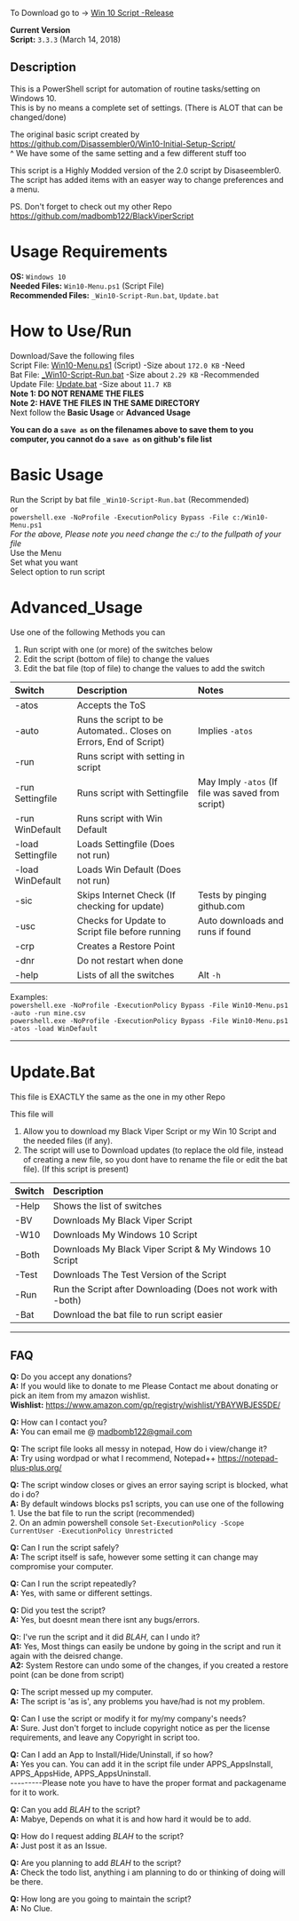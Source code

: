 To Download go to -> [Win 10 Script -Release](https://github.com/madbomb122/Win10Script/releases)<br />


**Current Version** <br />
**Script:** `3.3.3` (March 14, 2018) <br />

## Description

This is a PowerShell script for automation of routine tasks/setting on Windows 10. <br /> 
This is by no means a complete set of settings. (There is ALOT that can be changed/done)

The original basic script created by https://github.com/Disassembler0/Win10-Initial-Setup-Script/  <br /> 
^ We have some of the same setting and a few different stuff too

This script is a Highly Modded version of the 2.0 script by Disaseembler0. <br />
The script has added items with an easyer way to change preferences and a menu.

PS. Don't forget to check out my other Repo https://github.com/madbomb122/BlackViperScript  <br />

# Usage Requirements
**OS:** `Windows 10` <br />
**Needed Files:** `Win10-Menu.ps1` (Script File) <br />
**Recommended Files:** `_Win10-Script-Run.bat`, `Update.bat` <br />

# How to Use/Run
Download/Save the following files <br />
Script File: [Win10-Menu.ps1](https://github.com/madbomb122/Win10Script/raw/master/Win10-Menu.ps1) (Script) -Size about `172.0 KB` -Need <br />
Bat File: [_Win10-Script-Run.bat](https://github.com/madbomb122/Win10Script/raw/master/_Win10-Script-Run.bat) -Size about `2.29 KB` -Recommended <br />
Update File: [Update.bat](https://github.com/madbomb122/Win10Script/raw/master/Update.bat) -Size about `11.7 KB`<br />
  **Note 1: DO NOT RENAME THE FILES**<br />
  **Note 2: HAVE THE FILES IN THE SAME DIRECTORY**<br />
Next follow the **Basic Usage** or **Advanced Usage**

**You can do a `save as` on the filenames above to save them to you computer, you cannot do a `save as` on github's file list**

# Basic Usage
Run the Script by bat file `_Win10-Script-Run.bat` (Recommended) <br />
or <br />
`powershell.exe -NoProfile -ExecutionPolicy Bypass -File c:/Win10-Menu.ps1`  <br />
*For the above, Please note you need change the c:/ to the fullpath of your file* <br />
Use the Menu <br />
Set what you want <br />
Select option to run script <br />

# Advanced_Usage
Use one of the following Methods you can 
1. Run script with one (or more) of the switches below
2. Edit the script (bottom of file) to change the values
3. Edit the bat file (top of file) to change the values to add the switch

|   Switch  | Description                                                                    | Notes                            |
| :-------- | :------------------------------------------------------------------------------| :------------------------------- |
| -atos     | Accepts the ToS                                                                |  |
| -auto     | Runs the script to be Automated.. Closes on Errors, End of Script)             | Implies `-atos`                  |
| -run      | Runs script with setting in script                                             |  |
| -run Settingfile    | Runs script with Settingfile                        | May Imply `-atos` (If file was saved from script) |
| -run WinDefault     | Runs script with Win Default                                         |  |
| -load Settingfile   | Loads Settingfile (Does not run)                                     |  |
| -load WinDefault    | Loads Win Default (Does not run)                                     |  |
| -sic      | Skips Internet Check (If checking for update)                                  | Tests by pinging github.com      |
| -usc      | Checks for Update to Script file before running                                | Auto downloads and runs if found |
| -crp      | Creates a Restore Point                                                        |  |
| -dnr      | Do not restart when done                                                       |  |
| -help     | Lists of all the switches                      | Alt `-h`   |

Examples: <br />
`powershell.exe -NoProfile -ExecutionPolicy Bypass -File Win10-Menu.ps1 -auto -run mine.csv` <br />
`powershell.exe -NoProfile -ExecutionPolicy Bypass -File Win10-Menu.ps1 -atos -load WinDefault` <br />

******
# Update.Bat
This file is EXACTLY the same as the one in my other Repo

This file will <br />
1. Allow you to download my Black Viper Script or my Win 10 Script and the needed files (if any). <br />
2. The script will use to Download updates (to replace the old file, instead of creating a new file, so you dont have to rename the file or edit the bat file). (If this script is present) <br />

|   Switch  | Description                                                                    |
| :-------- | :------------------------------------------------------------------------------|
| -Help     | Shows the list of switches                                                     |
| -BV       | Downloads My Black Viper Script                                                |
| -W10      | Downloads My Windows 10 Script                                                 |
| -Both     | Downloads My Black Viper Script & My Windows 10 Script                         |
| -Test     | Downloads The Test Version of the Script                                       |
| -Run      | Run the Script after Downloading (Does not work with -both)                    |
| -Bat      | Download the bat file to run script easier                                     |

******
## FAQ
**Q:** Do you accept any donations? <br />
**A:** If you would like to donate to me Please Contact me about donating or pick an item from my amazon wishlist. <br />
**Wishlist:** https://www.amazon.com/gp/registry/wishlist/YBAYWBJES5DE/

**Q:** How can I contact you? <br />
**A:** You can email me @ madbomb122@gmail.com

**Q:** The script file looks all messy in notepad, How do i view/change it? <br />
**A:** Try using wordpad or what I recommend, Notepad++ https://notepad-plus-plus.org/

**Q:** The script window closes or gives an error saying script is blocked, what do i do? <br />
**A:** By default windows blocks ps1 scripts, you can use one of the following <br />
         1. Use the bat file to run the script (recommended) <br />
         2. On an admin powershell console `Set-ExecutionPolicy -Scope CurrentUser -ExecutionPolicy Unrestricted` <br />

**Q:** Can I run the script safely? <br />
**A:** The script itself is safe, however some setting it can change may compromise your computer.

**Q:** Can I run the script repeatedly? <br />
**A:** Yes, with same or different settings.

**Q:** Did you test the script? <br />
**A:** Yes, but doesnt mean there isnt any bugs/errors.

**Q:**: I've run the script and it did *BLAH*, can I undo it? <br />
**A1:** Yes, Most things can easily be undone by going in the script and run it again with the deisred change. <br />
**A2:** System Restore can undo some of the changes, if you created a restore point (can be done from script)

**Q:** The script messed up my computer. <br />
**A:** The script is 'as is', any problems you have/had is not my problem.

**Q:** Can I use the script or modify it for my/my company's needs? <br />
**A:** Sure. Just don't forget to include copyright notice as per the license requirements, and leave any Copyright in script too.

**Q:** Can I add an App to Install/Hide/Uninstall, if so how? <br />
**A:** Yes you can. You can add it in the script file under APPS_AppsInstall, APPS_AppsHide, APPS_AppsUninstall. <br />
---------Please note you have to have the proper format and packagename for it to work.

**Q:** Can you add *BLAH* to the script? <br />
**A:** Mabye, Depends on what it is and how hard it would be to add. 

**Q:** How do I request adding *BLAH* to the script? <br />
**A:** Just post it as an Issue.

**Q:** Are you planning to add *BLAH* to the script? <br />
**A:** Check the todo list, anything i am planning to do or thinking of doing will be there.

**Q:** How long are you going to maintain the script? <br />
**A:** No Clue.
